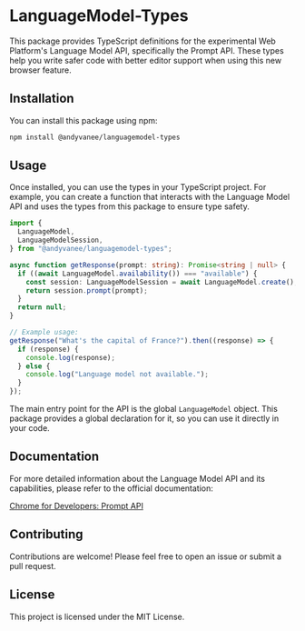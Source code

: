 # LanguageModel-Types

This package provides TypeScript definitions for the experimental Web Platform's Language Model API, specifically the Prompt API. These types help you write safer code with better editor support when using this new browser feature.

## Installation

You can install this package using npm:

```bash
npm install @andyvanee/languagemodel-types
```

## Usage

Once installed, you can use the types in your TypeScript project. For example, you can create a function that interacts with the Language Model API and uses the types from this package to ensure type safety.

```typescript
import {
  LanguageModel,
  LanguageModelSession,
} from "@andyvanee/languagemodel-types";

async function getResponse(prompt: string): Promise<string | null> {
  if ((await LanguageModel.availability()) === "available") {
    const session: LanguageModelSession = await LanguageModel.create();
    return session.prompt(prompt);
  }
  return null;
}

// Example usage:
getResponse("What's the capital of France?").then((response) => {
  if (response) {
    console.log(response);
  } else {
    console.log("Language model not available.");
  }
});
```

The main entry point for the API is the global `LanguageModel` object. This package provides a global declaration for it, so you can use it directly in your code.

## Documentation

For more detailed information about the Language Model API and its capabilities, please refer to the official documentation:

[Chrome for Developers: Prompt API](https://developer.chrome.com/docs/ai/prompt-api)

## Contributing

Contributions are welcome! Please feel free to open an issue or submit a pull request.

## License

This project is licensed under the MIT License.
